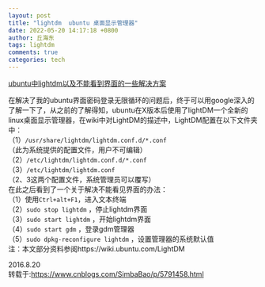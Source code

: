 ```yaml
---
layout: post
title: "lightdm  ubuntu 桌面显示管理器"
date: 2022-05-20 14:17:18 +0800
author: 丘海东 
tags: lightdm
comments: true
categories: tech
---
```

[ubuntu中lightdm以及不能看到界面的一些解决方案](https://www.cnblogs.com/SimbaBao/p/5791458.html)  

在解决了我的ubuntu界面密码登录无限循环的问题后，终于可以用google深入的了解一下了，从之前的了解得知，ubuntu在X版本后使用了lightDM一个全新的linux桌面显示管理器，在wiki中对LightDM的描述中，LightDM配置在以下文件夹中：  
（1）`/usr/share/lightdm/lightdm.conf.d/*.conf`  
（此为系统提供的配置文件，用户不可编辑）  
（2）`/etc/lightdm/lightdm.conf.d/*.conf`  
（3）`/etc/lightdm/lightdm.conf`  
（2、3这两个配置文件，系统管理员可以覆写）  
在此之后看到了一个关于解决不能看见界面的办法：  
（1）使用`Ctrl+alt+F1`，进入文本终端  
（2）`sudo stop lightdm` ，停止lightdm界面  
（3）`sudo start lightdm` ，开始lightdm界面  
（4）`sudo start gdm` ，登录gdm管理器  
（5）`sudo dpkg-reconfigure lightdm` ，设置管理器的系统默认值  
注：本文部分资料参阅https://wiki.ubuntu.com/LightDM  

2016.8.20  
转载于:https://www.cnblogs.com/SimbaBao/p/5791458.html  

